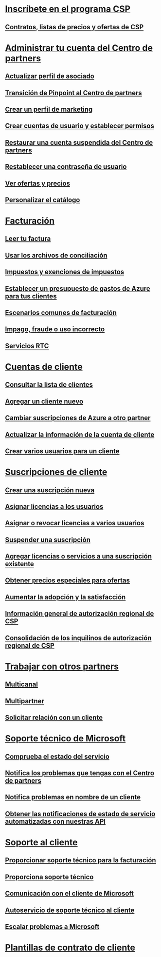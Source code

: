 
# [Inscríbete en el programa CSP](enrolling-in-the-csp-program.md)
## [Contratos, listas de precios y ofertas de CSP](csp-documents-and-learning-resources.md)
# [Administrar tu cuenta del Centro de partners](partner-center-account-setup.md)
## [Actualizar perfil de asociado](update-your-partner-profile.md)
## [Transición de Pinpoint al Centro de partners](importing-pinpoint-profiles-into-partner-center.md)
## [Crear un perfil de marketing](create-a-marketing-profile.md)
## [Crear cuentas de usuario y establecer permisos](create-user-accounts-and-set-permissions.md)
## [Restaurar una cuenta suspendida del Centro de partners](suspended-partner-center-account.md)
## [Restablecer una contraseña de usuario](reset-a-user-password.md)
## [Ver ofertas y precios](see-offers-and-pricing.md)
## [Personalizar el catálogo](customize-the-catalog.md)
# [Facturación](billing.md)
## [Leer tu factura](read-your-bill.md)
## [Usar los archivos de conciliación](use-the-reconciliation-files.md)
## [Impuestos y exenciones de impuestos](tax-and-tax-exemptions.md)
## [Establecer un presupuesto de gastos de Azure para tus clientes](set-an-azure-spending-budget-for-your-customers.md)
## [Escenarios comunes de facturación](common-billing-scenarios.md)
## [Impago, fraude o uso incorrecto](non-payment--fraud--or-misuse.md)
## [Servicios RTC](o365-e5-in-csp-advisory.md)
# [Cuentas de cliente](customer-accounts.md)
## [Consultar la lista de clientes](see-your-customer-list.md)
## [Agregar un cliente nuevo](add-a-new-customer.md)
## [Cambiar suscripciones de Azure a otro partner](switch-azure-subscriptions-to-a-different-partner.md)
## [Actualizar la información de la cuenta de cliente](update-customer-account-info.md)
## [Crear varios usuarios para un cliente](adding-multiple-users-to-a-customer-account.md)
# [Suscripciones de cliente](customer-subscriptions.md)
## [Crear una suscripción nueva](create-a-new-subscription.md)
## [Asignar licencias a los usuarios](assign-licenses-to-users.md)
## [Asignar o revocar licencias a varios usuarios](bulk-license-provisioning-for-multiple-users.md)
## [Suspender una suscripción](suspend-a-subscription.md)
## [Agregar licencias o servicios a una suscripción existente](add-licenses-or-services-to-an-existing-subscription.md)
## [Obtener precios especiales para ofertas](get-special-pricing-for-offers.md)
## [Aumentar la adopción y la satisfacción](increasing-adoption-and-satisfaction.md)
## [Información general de autorización regional de CSP](regional-authorization-overview.md)
## [Consolidación de los inquilinos de autorización regional de CSP](csp-regional-authorization-tenant-consolidation.md)
# [Trabajar con otros partners](work-with-other-partners.md)
## [Multicanal](multichannel.md)
## [Multipartner](multipartner.md)
## [Solicitar relación con un cliente](request-a-relationship-with-a-customer.md)
# [Soporte técnico de Microsoft](support-from-microsoft--.md)
## [Comprueba el estado del servicio](check-service-health.md)
## [Notifica los problemas que tengas con el Centro de partners](report-problems-with-partner-center.md)
## [Notifica problemas en nombre de un cliente](report-problems-on-behalf-of-a-customer.md)
## [Obtener las notificaciones de estado de servicio automatizadas con nuestras API](get-automated-service-notifications-with-our-apis.md)
# [Soporte al cliente](customer-support.md)
## [Proporcionar soporte técnico para la facturación](provide-billing-support.md)
## [Proporciona soporte técnico](provide-technical-support.md)
## [Comunicación con el cliente de Microsoft](customer-communication-from-microsoft.md)
## [Autoservicio de soporte técnico al cliente](customer-self-support.md)
## [Escalar problemas a Microsoft](escalate-problems-to-microsoft.md)
# [Plantillas de contrato de cliente](agreements.md)


<!--HONumber=Jan17_HO2-->

